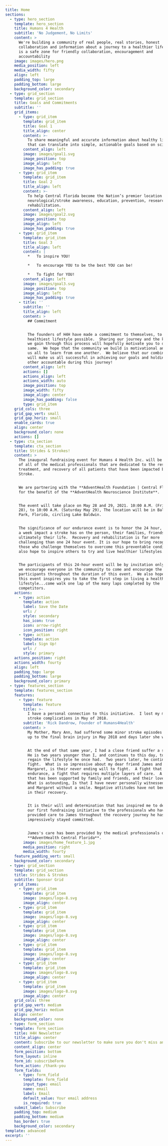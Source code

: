 ```yaml
---
title: Home
sections:
  - type: hero_section
    template: hero_section
    title: Humans 4 Health
    subtitle: 'No Judgement, No Limits'
    content: >
      We're building a community of real people, real stories, honest
      collaboration and information about a journey to a healthier life.  This
      is a safe zone for friendly collaboration, encouragement and
      accountability
    image: images/hero.png
    media_position: left
    media_width: fifty
    align: left
    padding_top: large
    padding_bottom: large
    background_color: secondary
  - type: grid_section
    template: grid_section
    title: Goals and Commitments
    subtitle: ''
    grid_items:
      - type: grid_item
        template: grid_item
        title: Goal 1
        title_align: center
        content: >-
          To share meaningful and accurate information about healthy lifestyles
          that can translate into simple, actionable goals based on science.
        content_align: left
        image: images/goal1.svg
        image_position: top
        image_align: left
        image_has_padding: true
      - type: grid_item
        template: grid_item
        title: Goal 2
        title_align: left
        content: >-
          To help Central Florida become the Nation’s premier location for
          neurological/stroke awareness, education, prevention, research, and
          rehabilitation.
        content_align: left
        image: images/goal2.svg
        image_position: top
        image_align: left
        image_has_padding: true
      - type: grid_item
        template: grid_item
        title: Goal 3
        title_align: left
        content: |
          *   To inspire YOU!

          *   To encourage YOU to be the best YOU can be!

          *   To fight for YOU!
        content_align: left
        image: images/goal3.svg
        image_position: top
        image_align: left
        image_has_padding: true
      - title: ''
        subtitle: ''
        title_align: left
        content: >
          ## Commitment


          The founders of H4H have made a commitment to themselves, to live the
          healthiest lifestyle possible.  Sharing our journey and the knowledge
          we gain through this process will hopefully motivate you to do the
          same.  We hope that the community we build is motivational and allows
          us all to learn from one another.  We believe that our combined energy
          will make us all successful in achieving our goals and holding each
          other accountable during this journey!  
        content_align: left
        actions: []
        actions_align: left
        actions_width: auto
        image_position: top
        image_width: fifty
        image_align: center
        image_has_padding: false
        type: grid_item
    grid_cols: three
    grid_gap_vert: small
    grid_gap_horiz: small
    enable_cards: true
    align: center
    background_color: none
    actions: []
  - type: cta_section
    template: cta_section
    title: Strides & Strokes!
    content: >
      The inaugural fundraising event for Humans 4 Health Inc. will be in honor
      of all of the medical professionals that are dedicated to the research,
      treatment, and recovery of all patients that have been impacted by a
      Stroke.


      We are partnering with the **AdventHealth Foundation | Central Florida**
      for the benefit of the **AdventHealth Neuroscience Institute**.


      The event will take place on May 28 and 29, 2021. 10:00 A.M. (Friday May,
      28), to 10:00 A.M. (Saturday May 29), The location will be in Baldwin
      Park, Florida, circling Lake Baldwin.


      The significance of our endurance event is to honor the 24 hour, seven day
      a week impact a stroke has on the person, their families, friends and
      ultimately their life.  Recovery and rehabilitation is far more
      challenging than one 24 hour event. It is our hope to bring recognition to
      those who challenge themselves to overcome this preventable condition.  We
      also hope to inspire others to try and live healthier lifestyles.


      The participants of this 24-hour event will be by invitation only however,
      we encourage everyone in the community to come and encourage the
      participants throughout the duration of this event.  We also hope that
      this event inspires you to take the first step in living a healthier
      lifestyle...come walk one lap of the many laps completed by the
      competitors.
    actions:
      - type: action
        template: action
        label: Save the Date
        url: /
        style: secondary
        has_icon: true
        icon: arrow-right
        icon_position: right
      - type: action
        template: action
        label: Sign Up!
        url: /
        style: primary
    actions_position: right
    actions_width: fourty
    align: left
    padding_top: large
    padding_bottom: large
    background_color: primary
  - type: features_section
    template: features_section
    features:
      - type: feature
        template: feature
        title: >-
          I have a personal connection to this initiative.  I lost my mother to
          stroke complications in May of 2018.
        subtitle: 'Rick Dandrow, Founder of Humans4Health'
        content: >
          My Mother, Mary Ann, had suffered some minor stroke episodes leading
          up to the final brain injury in May 2018 and days later she was gone.


          At the end of that same year, I had a close friend suffer a stroke. 
          He is two years younger than I, and continues to this day, to try and
          regain the lifestyle he once had.  Two years later, he continues to
          fight.  What is so impressive about my dear friend James and his Wife
          Margaret, is their never ending will to fight.  A fight that requires
          endurance, a fight that requires multiple layers of care.  A fight
          that has been supported by family and friends, and their love of God. 
          What is astounding, Is that I have never personally witnessed James
          and Margaret without a smile. Negative attitudes have not been present
          in their recovery.


          It is their will and determination that has inspired me to dedicate
          our first fundraising initiative to the professionals who have
          provided care to James throughout the recovery journey he has so
          impressively stayed committed.


          James's care has been provided by the medical professionals of
          **AdventHealth Central Florida**.
        image: images/home_feature_1.jpg
        media_position: right
        media_width: fourty
    feature_padding_vert: small
    background_color: secondary
  - type: grid_section
    template: grid_section
    title: Strides & Strokes
    subtitle: Sponsor Grid
    grid_items:
      - type: grid_item
        template: grid_item
        image: images/logo-8.svg
        image_align: center
      - type: grid_item
        template: grid_item
        image: images/logo-8.svg
        image_align: center
      - type: grid_item
        template: grid_item
        image: images/logo-8.svg
        image_align: center
      - type: grid_item
        template: grid_item
        image: images/logo-8.svg
        image_align: center
      - type: grid_item
        template: grid_item
        image: images/logo-8.svg
        image_align: center
      - type: grid_item
        template: grid_item
        image: images/logo-8.svg
        image_align: center
    grid_cols: three
    grid_gap_vert: medium
    grid_gap_horiz: medium
    align: center
    background_color: none
  - type: form_section
    template: form_section
    title: H4H Newsletter
    title_align: center
    content: Subscribe to our newsletter to make sure you don't miss anything.
    content_align: center
    form_position: bottom
    form_layout: inline
    form_id: subscribeForm
    form_action: /thank-you
    form_fields:
      - type: form_field
        template: form_field
        input_type: email
        name: email
        label: Email
        default_value: Your email address
        is_required: true
    submit_label: Subscribe
    padding_top: medium
    padding_bottom: medium
    has_border: true
    background_color: secondary
template: advanced
excerpt: ''
---
```

